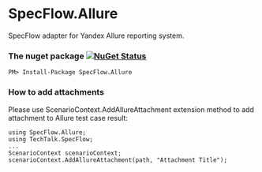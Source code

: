 # SpecFlow.Allure
SpecFlow adapter for Yandex Allure reporting system.

### The nuget package [![NuGet Status](http://img.shields.io/nuget/v/Specflow.Allure.svg?style=flat)](https://www.nuget.org/packages/Specflow.Allure/)
```
PM> Install-Package SpecFlow.Allure
```
### How to add attachments
Please use ScenarioContext.AddAllureAttachment extension method to add attachment to Allure test case result:
```
using SpecFlow.Allure;
using TechTalk.SpecFlow;
...
ScenarioContext scenarioContext;
scenarioContext.AddAllureAttachment(path, "Attachment Title");
```
